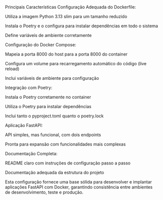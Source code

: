 Principais Características
Configuração Adequada do Dockerfile:

Utiliza a imagem Python 3.13 slim para um tamanho reduzido

Instala o Poetry e o configura para instalar dependências em todo o sistema

Define variáveis de ambiente corretamente

Configuração do Docker Compose:

Mapeia a porta 8000 do host para a porta 8000 do container

Configura um volume para recarregamento automático do código (live reload)

Inclui variáveis de ambiente para configuração

Integração com Poetry:

Instala o Poetry corretamente no container

Utiliza o Poetry para instalar dependências

Inclui tanto o pyproject.toml quanto o poetry.lock

Aplicação FastAPI:

API simples, mas funcional, com dois endpoints

Pronta para expansão com funcionalidades mais complexas

Documentação Completa:

README claro com instruções de configuração passo a passo

Documentação adequada da estrutura do projeto

Esta configuração fornece uma base sólida para desenvolver e implantar aplicações FastAPI com Docker, garantindo consistência entre ambientes de desenvolvimento, teste e produção.

